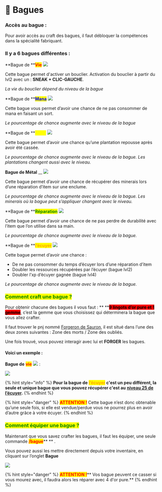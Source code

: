 # 💍 Bagues

### Accès au bague : &#x20;

Pour avoir accès au craft des bagues, il faut débloquer la compétences dans la spécialité fabriquant.&#x20;

### **Il y a 6 bagues différentes :**&#x20;

**Bague de **<mark style="color:red;">**Vie**</mark> ![](https://lh3.googleusercontent.com/J73bKWtZkWIOA-Q2blfH9sHzayYQhZ74-C8vdFEbyhY4hQ79hza4jmP0wWvAcKG5a1HZeer4PecZ4\_weBLY55TJJBj5aa4lE1EkU1N\_bCEMzsTu4WLf4wmeAGOAwzCNGxlKLecVT)&#x20;

Cette bague permet d'activer un bouclier. Activation du bouclier à partir du lvl2 avec un : **SNEAK + CLIC-GAUCHE**.

_La vie du bouclier dépend du niveau de la bague_

**Bague de **<mark style="color:blue;">**Mana**</mark> <mark style="color:blue;"></mark>_<mark style="color:blue;"></mark>_ ![](https://lh5.googleusercontent.com/V-bzL9hiJw6p\_0ZWz7hW9CB43M6MrSvWN4S\_kMl2bZnkkUD4gMnimcKsblDH1wrUCimq1JE5uf66Lx-I2jz429wGrp87gft1sdxyjvqsV8iL1hmB2EqNZ9PhUOHLO0odjJ\_MsaVQ)&#x20;

Cette bague vous permet d’avoir une chance de ne pas consommer de mana en faisant un sort.

_Le pourcentage de chance augmente avec le niveau de la bague_

**Bague de **<mark style="color:yellow;">**Terre**</mark> <mark style="color:yellow;"></mark>_<mark style="color:yellow;"></mark>_ ![](https://lh5.googleusercontent.com/Cfj9RyeFadJW6DFRAE108z5cKVZKMSmiKXgekBpc1YYTyjmExh87s-LPKHGx1maP8YK5XMiR28YNRnvNtWkxy9I3yDwautsDQfAlQ2zLNg2T\_NCe5T4P2QRD1phvenyb04ERGA3e)

Cette bague permet d’avoir une chance qu’une plantation repousse après avoir été cassée.&#x20;

_Le pourcentage de chance augmente avec le niveau de la bague. Les plantations changent aussi avec le niveau._

**Bague de Métal** __ ![](https://lh5.googleusercontent.com/nIA50hyyul7q3hIf7GuKqi8cMBEGTBQvo1gjNbjYFcxe8SUS22a1jK7NRZnS\_ZKlhvKWhc2PNEjyOme7cUF714Fxfe9QD8ebJJS1l9DzXChbCD2x83Udit9\_DlatgbwzcQnm5ZuD)

Cette bague permet d’avoir une chance de récupérer des minerais lors d’une réparation d’item sur une enclume.&#x20;

_Le pourcentage de chance augmente avec le niveau de la bague. Les minerais où la bague peut s’appliquer changent avec le niveau._

**Bague de **<mark style="color:green;">**Réparation**</mark> <mark style="color:green;"></mark>_<mark style="color:green;"></mark>_ ![](https://lh5.googleusercontent.com/7pngVFUwSVl9MOkLV0jltZlCLx62hdibUom53S0csuul\_nTbAY6yNvwdksyKJL45g2JqdBtycaRYCVIkhJYjp9gfrf7QuujUtLOzbVGxhqToXn-a0NdXrdlTw8hp1nMq5KWTnl3f)

Cette bague permet d’avoir une chance de ne pas perdre de durabilité avec l’item que l’on utilise dans sa main.&#x20;

_Le pourcentage de chance augmente avec le niveau de la bague._

**Bague de **<mark style="color:orange;">**l’écuyer**</mark> <mark style="color:orange;"></mark>_<mark style="color:orange;"></mark>_ ![](https://lh5.googleusercontent.com/0wLbWEKArPtKh4m6qZ9qLngn4HMFv0VGYAbAUddaj0a1Twi4PJbrTLUsGiEnjdLBqbC4HLIEE1ona2UnBvIXXyMSsx1rc6ohsV9G8I2v8lcg\_3wx2STlHAMElAPqBQBtYp04N25w)

Cette bague permet d’avoir une chance :&#x20;

* De ne pas consommer du temps d’écuyer lors d’une réparation d’item&#x20;
* Doubler les ressources récupérées par l’écuyer (bague lvl2)&#x20;
* Doubler l’xp d’écuyer gagnée (bague lvl4)&#x20;

_Le pourcentage de chance augmente avec le niveau de la bague._

### <mark style="color:green;">Comment craft une bague ?</mark>

Pour obtenir chacune des bagues il vous faut : ** **<mark style="background-color:red;">**9 lingots d’or pure et 1 gemme**</mark>, c’est la gemme que vous choisissez qui déterminera la bague que vous allez crafter.

Il faut trouver le pnj nommé [Forgeron de Sauron](personnage-fictif/), il est situé dans l’une des deux zones suivantes : Zone des morts / Zone des oubliés.

Une fois trouvé, vous pouvez interagir avec lui et **FORGER** les bagues.

#### Voici un exemple :&#x20;

**Bague de** <mark style="color:red;">**vie**</mark> ![](https://lh3.googleusercontent.com/J73bKWtZkWIOA-Q2blfH9sHzayYQhZ74-C8vdFEbyhY4hQ79hza4jmP0wWvAcKG5a1HZeer4PecZ4\_weBLY55TJJBj5aa4lE1EkU1N\_bCEMzsTu4WLf4wmeAGOAwzCNGxlKLecVT) :&#x20;

![](https://lh5.googleusercontent.com/iozwiDNsulFvdwPp818269uqzD\_u6Tt8ztdXXsu92Bx1\_Mu5OVnFz47yLKcz5Bj1cBKvXVnJPIXleG0mOhzSoihdpdfMj7TzS2DVPUQqdE2RqWCpZBHPo8H2yHe8a4loEM\_P8ZTN)

{% hint style="info" %}
**Pour la bague de **<mark style="color:orange;">**l’écuyer**</mark>** c'est un peu différent, la seule et unique bague que vous pouvez récupérer c'est au** [**niveau 25 de l’écuyer**](../systeme-a-connaitre/lecuyer.md)**.**
{% endhint %}

{% hint style="danger" %}
<mark style="color:red;">**ATTENTION !**</mark> Cette bague n’est donc obtenable qu’une seule fois, si elle est vendue/perdue vous ne pourrez plus en avoir d’autre grâce à votre écuyer.
{% endhint %}

### <mark style="color:green;">Comment équiper une bague ?</mark>&#x20;

Maintenant que vous savez crafter les bagues, il faut les équiper, une seule commande <mark style="color:red;">**/bague**</mark>** ** .

Vous pouvez aussi les mettre directement depuis votre inventaire, en cliquant sur l’onglet **Bague**

![](<../.gitbook/assets/pasted image 0\_LI.jpg>)

{% hint style="danger" %}
<mark style="color:red;">**ATTENTION !**</mark>** Vos bague peuvent ce casser si vous mourez avec, il faudra alors les réparer avec 4 d'or pure.**
{% endhint %}
